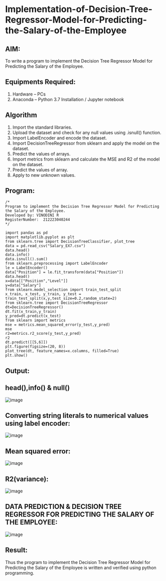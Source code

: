 # Implementation-of-Decision-Tree-Regressor-Model-for-Predicting-the-Salary-of-the-Employee

## AIM:
To write a program to implement the Decision Tree Regressor Model for Predicting the Salary of the Employee.

## Equipments Required:
1. Hardware – PCs
2. Anaconda – Python 3.7 Installation / Jupyter notebook

## Algorithm
1. Import the standard libraries.
2. Upload the dataset and check for any null values using .isnull() function.
3. Import LabelEncoder and encode the dataset.
4. Import DecisionTreeRegressor from sklearn and apply the model on the dataset.
5. Predict the values of arrays.
6. Import metrics from sklearn and calculate the MSE and R2 of the model on the dataset.
7. Predict the values of array.
8. Apply to new unknown values.

 

## Program:
```
/*
Program to implement the Decision Tree Regressor Model for Predicting the Salary of the Employee.
Developed by: VINODINI R
RegisterNumber:  212223040244
*/
```
```
import pandas as pd
import matplotlib.pyplot as plt
from sklearn.tree import DecisionTreeClassifier, plot_tree
data = pd.read_csv("Salary_EX7.csv")
data.head()
data.info()
data.isnull().sum()
from sklearn.preprocessing import LabelEncoder
le = LabelEncoder()
data["Position"] = le.fit_transform(data["Position"])
data.head()
x=data[["Position","Level"]]
y=data["Salary"]
from sklearn.model_selection import train_test_split
x_train, x_test, y_train, y_test = train_test_split(x,y,test_size=0.2,random_state=2)
from sklearn.tree import DecisionTreeRegressor
dt=DecisionTreeRegressor()
dt.fit(x_train,y_train)
y_pred=dt.predict(x_test)
from sklearn import metrics
mse = metrics.mean_squared_error(y_test,y_pred)
mse
r2=metrics.r2_score(y_test,y_pred)
r2
dt.predict([[5,6]])
plt.figure(figsize=(20, 8))
plot_tree(dt, feature_names=x.columns, filled=True)
plt.show()
```
## Output:
## head(),info() & null()
![image](https://github.com/user-attachments/assets/88ba386b-392a-4555-a99d-3b260f0d260f)

## Converting string literals to numerical values using label encoder:
![image](https://github.com/user-attachments/assets/92d0ea6c-78ff-4537-9bc5-022e7bfdf923)

## Mean squared error:
![image](https://github.com/user-attachments/assets/914b324c-4490-4506-97b1-674441a42561)

## R2(variance):
![image](https://github.com/user-attachments/assets/cd2a3943-a496-46ea-8d44-c9f551049189)

## DATA PREDICTION & DECISION TREE REGRESSOR FOR PREDICTING THE SALARY OF THE EMPLOYEE:
![image](https://github.com/user-attachments/assets/a8c2522c-9f1e-4eaf-8c32-7122c0bf0d3c)

## Result:
Thus the program to implement the Decision Tree Regressor Model for Predicting the Salary of the Employee is written and verified using python programming.
